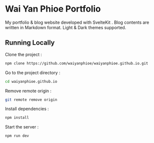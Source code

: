 # Wai Yan Phioe Portfolio

My portfolio & blog website developed with SvelteKit . Blog contents are written in Markdown format. Light & Dark themes supported.

## Running Locally

Clone the project :

```bash
npm clone https://github.com/waiyanphioe/waiyanphioe.github.io.git
```

Go to the project directory :

```bash
cd waiyanphioe.github.io

```

Remove remote origin :

```bash
git remote remove origin
```

Install dependencies :

```bash
npm install
```

Start the server :

```bash
npm run dev
```
